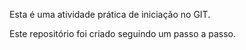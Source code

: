 Esta é uma atividade prática de iniciação no GIT.

Este repositório foi criado seguindo um passo a passo.